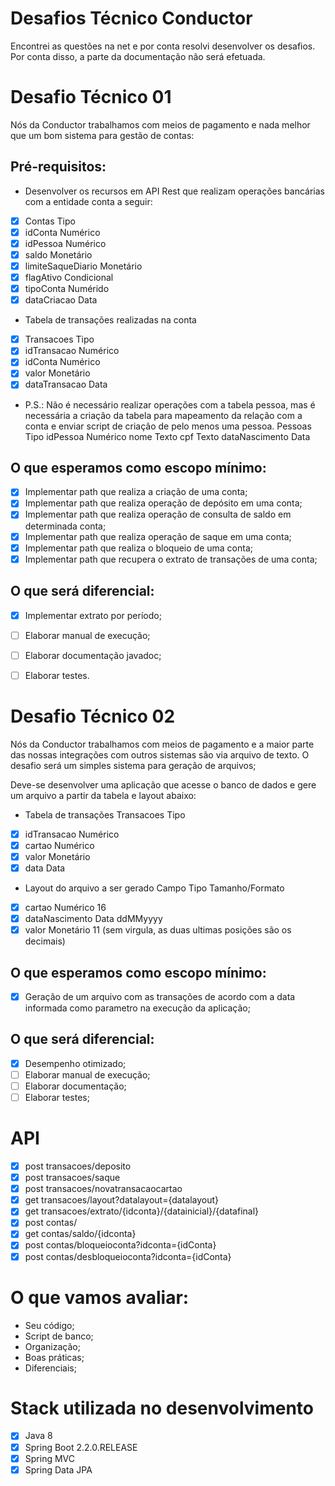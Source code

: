 # Desafios Técnico Conductor
Encontrei as questões na net e por conta resolvi desenvolver os desafios.
Por conta disso, a parte da documentação não será efetuada.

# Desafio Técnico 01

Nós da Conductor trabalhamos com meios de pagamento e nada melhor que um bom sistema para gestão de contas:

## Pré-requisitos:

* Desenvolver os recursos em API Rest que realizam operações bancárias com a entidade conta a seguir:
- [x] Contas	            Tipo
- [x] idConta	            Numérico
- [x] idPessoa	        	Numérico
- [x] saldo	            	Monetário
- [x] limiteSaqueDiario		Monetário
- [x] flagAtivo	        	Condicional
- [x] tipoConta	        	Numérido
- [x] dataCriacao	        Data

* Tabela de transações realizadas na conta
- [x] Transacoes	    Tipo
- [x] idTransacao	    Numérico
- [x] idConta	        Numérico
- [x] valor	        	Monetário
- [x] dataTransacao		Data

* P.S.: Não é necessário realizar operações com a tabela pessoa, mas é necessária a criação da tabela para mapeamento da relação com a conta e enviar script de criação de pelo menos uma pessoa.
Pessoas			Tipo
idPessoa		Numérico
nome			Texto
cpf				Texto
dataNascimento	Data


## O que esperamos como escopo mínimo:

- [x]  Implementar path que realiza a criação de uma conta;
- [x]  Implementar path que realiza operação de depósito em uma conta;
- [x]  Implementar path que realiza operação de consulta de saldo em determinada conta;
- [x]  Implementar path que realiza operação de saque em uma conta;
- [x]  Implementar path que realiza o bloqueio de uma conta;
- [x]  Implementar path que recupera o extrato de transações de uma conta;

## O que será diferencial:

- [x]  Implementar extrato por período;
- [ ]  Elaborar manual de execução;
- [ ]  Elaborar documentação javadoc;
- [ ]  Elaborar testes.


# Desafio Técnico 02

Nós da Conductor trabalhamos com meios de pagamento e a maior parte das nossas integrações com outros sistemas são via arquivo de texto. O desafio será um simples sistema para geração de arquivos;

Deve-se desenvolver uma aplicação que acesse o banco de dados e gere um arquivo a partir da tabela e layout abaixo:

* Tabela de transações
	  Transacoes	Tipo
- [x] idTransacao	Numérico
- [x] cartao		Numérico
- [x] valor			Monetário
- [x] data			Data

* Layout do arquivo a ser gerado
	  Campo				Tipo			Tamanho/Formato
- [x] cartao			Numérico		16
- [x] dataNascimento	Data			ddMMyyyy
- [x] valor				Monetário		11 (sem virgula, as duas ultimas posições são os decimais)

## O que esperamos como escopo mínimo:

- [x] Geração de um arquivo com as transações de acordo com a data informada como parametro na execução da aplicação;

## O que será diferencial:

- [x] Desempenho otimizado;
- [ ] Elaborar manual de execução;
- [ ] Elaborar documentação;
- [ ] Elaborar testes;

# API
- [x] post transacoes/deposito
- [x] post transacoes/saque
- [x] post transacoes/novatransacaocartao
- [x] get transacoes/layout?datalayout={datalayout}
- [x] get transacoes/extrato/{idconta}/{datainicial}/{datafinal}
- [x] post contas/
- [x] get contas/saldo/{idconta}
- [x] post contas/bloqueioconta?idconta={idConta}
- [x] post contas/desbloqueioconta?idconta={idConta}

# O que vamos avaliar:
* Seu código;
* Script de banco;
* Organização;
* Boas práticas;
* Diferenciais;


# Stack utilizada no desenvolvimento
- [x] Java 8
- [x] Spring Boot 2.2.0.RELEASE
- [x] Spring MVC
- [x] Spring Data JPA